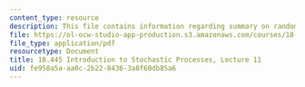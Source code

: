 ```yaml
---
content_type: resource
description: This file contains information regarding summary on random walk on networks.
file: https://ol-ocw-studio-app-production.s3.amazonaws.com/courses/18-445-introduction-to-stochastic-processes-spring-2015/fe958a5aaa0c2b2284363a8f60db85a6_MIT18_445S15_lecture11.pdf
file_type: application/pdf
resourcetype: Document
title: 18.445 Introduction to Stochastic Processes, Lecture 11
uid: fe958a5a-aa0c-2b22-8436-3a8f60db85a6
---
```

